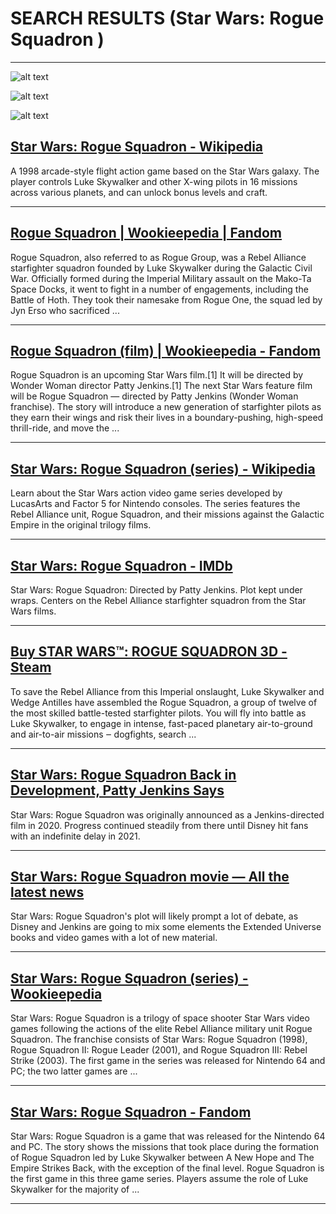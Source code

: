 # SEARCH RESULTS (Star Wars: Rogue Squadron )
---


![alt text](https://images.nintendolife.com/screenshots/22124/large.jpg "Star Wars: Rogue Squadron (1998) | N64 Game | Nintendo Life")


![alt text](https://images.nintendolife.com/screenshots/22126/large.jpg "Star Wars: Rogue Squadron Review (N64) | Nintendo Life")


![alt text](https://www.video-games-museum.com/en/screenshots/Nintendo+64/3/43837-ingame-Star-Wars-Rogue-Squadron.jpg "Star Wars - Rogue Squadron for Nintendo 64 - The Video Games Museum")

## [Star Wars: Rogue Squadron - Wikipedia](https://en.wikipedia.org/wiki/Star_Wars:_Rogue_Squadron)
A 1998 arcade-style flight action game based on the Star Wars galaxy. The player controls Luke Skywalker and other X-wing pilots in 16 missions across various planets, and can unlock bonus levels and craft.

---

## [Rogue Squadron | Wookieepedia | Fandom](https://starwars.fandom.com/wiki/Rogue_Squadron)
Rogue Squadron, also referred to as Rogue Group, was a Rebel Alliance starfighter squadron founded by Luke Skywalker during the Galactic Civil War. Officially formed during the Imperial Military assault on the Mako-Ta Space Docks, it went to fight in a number of engagements, including the Battle of Hoth. They took their namesake from Rogue One, the squad led by Jyn Erso who sacrificed ...

---

## [Rogue Squadron (film) | Wookieepedia - Fandom](https://starwars.fandom.com/wiki/Rogue_Squadron_(film))
Rogue Squadron is an upcoming Star Wars film.[1] It will be directed by Wonder Woman director Patty Jenkins.[1] The next Star Wars feature film will be Rogue Squadron — directed by Patty Jenkins (Wonder Woman franchise). The story will introduce a new generation of starfighter pilots as they earn their wings and risk their lives in a boundary-pushing, high-speed thrill-ride, and move the ...

---

## [Star Wars: Rogue Squadron (series) - Wikipedia](https://en.wikipedia.org/wiki/Star_Wars:_Rogue_Squadron_(series))
Learn about the Star Wars action video game series developed by LucasArts and Factor 5 for Nintendo consoles. The series features the Rebel Alliance unit, Rogue Squadron, and their missions against the Galactic Empire in the original trilogy films.

---

## [Star Wars: Rogue Squadron - IMDb](https://www.imdb.com/title/tt10300394/)
Star Wars: Rogue Squadron: Directed by Patty Jenkins. Plot kept under wraps. Centers on the Rebel Alliance starfighter squadron from the Star Wars films.

---

## [Buy STAR WARS™: ROGUE SQUADRON 3D - Steam](https://store.steampowered.com/app/455910/STAR_WARS_Rogue_Squadron_3D/)
To save the Rebel Alliance from this Imperial onslaught, Luke Skywalker and Wedge Antilles have assembled the Rogue Squadron, a group of twelve of the most skilled battle-tested starfighter pilots. You will fly into battle as Luke Skywalker, to engage in intense, fast-paced planetary air-to-ground and air-to-air missions ‒ dogfights, search ...

---

## [Star Wars: Rogue Squadron Back in Development, Patty Jenkins Says](https://www.ign.com/articles/star-wars-rogue-squadron-back-in-development-patty-jenkins-says)
Star Wars: Rogue Squadron was originally announced as a Jenkins-directed film in 2020. Progress continued steadily from there until Disney hit fans with an indefinite delay in 2021.

---

## [Star Wars: Rogue Squadron movie — All the latest news](https://www.tomsguide.com/news/star-wars-rogue-squadron-movie-release-date-plot-and-latest-news)
Star Wars: Rogue Squadron's plot will likely prompt a lot of debate, as Disney and Jenkins are going to mix some elements the Extended Universe books and video games with a lot of new material.

---

## [Star Wars: Rogue Squadron (series) - Wookieepedia](https://starwars.fandom.com/wiki/Star_Wars:_Rogue_Squadron_(series))
Star Wars: Rogue Squadron is a trilogy of space shooter Star Wars video games following the actions of the elite Rebel Alliance military unit Rogue Squadron. The franchise consists of Star Wars: Rogue Squadron (1998), Rogue Squadron II: Rogue Leader (2001), and Rogue Squadron III: Rebel Strike (2003). The first game in the series was released for Nintendo 64 and PC; the two latter games are ...

---

## [Star Wars: Rogue Squadron - Fandom](https://swgames.fandom.com/wiki/Star_Wars:_Rogue_Squadron)
Star Wars: Rogue Squadron is a game that was released for the Nintendo 64 and PC. The story shows the missions that took place during the formation of Rogue Squadron led by Luke Skywalker between A New Hope and The Empire Strikes Back, with the exception of the final level. Rogue Squadron is the first game in this three game series. Players assume the role of Luke Skywalker for the majority of ...

---

